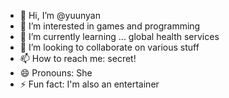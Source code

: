 - 👋 Hi, I’m @yuunyan
- 👀 I’m interested in games and programming
- 🌱 I’m currently learning ... global health services
- 💞️ I’m looking to collaborate on various stuff
- 📫 How to reach me: secret!
- 😄 Pronouns: She
- ⚡ Fun fact: I'm also an entertainer

<!---
yuunyan/yuunyan is a ✨ special ✨ repository because its `README.md` (this file) appears on your GitHub profile.
You can click the Preview link to take a look at your changes.
--->
